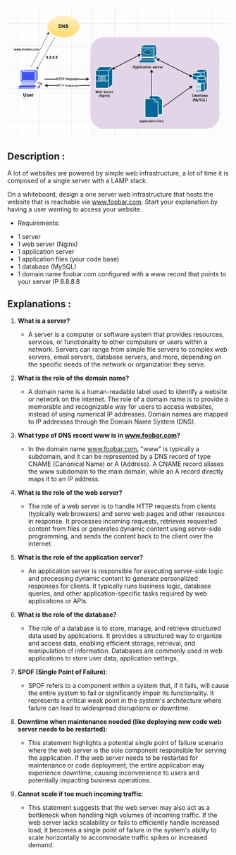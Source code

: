 ![Image of a simple web stack](0-simple_web_stack.png)

## Description : 

A lot of websites are powered by simple web infrastructure, a lot of time it is composed of a single server with a LAMP stack.

On a whiteboard, design a one server web infrastructure that hosts the website that is reachable via www.foobar.com. Start your explanation by having a user wanting to access your website.

* Requirements:

+ 1 server
+ 1 web server (Nginx)
+ 1 application server
+ 1 application files (your code base)
+ 1 database (MySQL)
+ 1 domain name foobar.com configured with a www record that points to your server IP 8.8.8.8

## Explanations :
1. **What is a server?**
   - A server is a computer or software system that provides resources, services, or functionality to other computers or users within a network. Servers can range from simple file servers to complex web servers, email servers, database servers, and more, depending on the specific needs of the network or organization they serve.

2. **What is the role of the domain name?**
   - A domain name is a human-readable label used to identify a website or network on the internet. The role of a domain name is to provide a memorable and recognizable way for users to access websites, instead of using numerical IP addresses. Domain names are mapped to IP addresses through the Domain Name System (DNS).

3. **What type of DNS record www is in www.foobar.com?**
   - In the domain name www.foobar.com, "www" is typically a subdomain, and it can be represented by a DNS record of type CNAME (Canonical Name) or A (Address). A CNAME record aliases the www subdomain to the main domain, while an A record directly maps it to an IP address.

4. **What is the role of the web server?**
   - The role of a web server is to handle HTTP requests from clients (typically web browsers) and serve web pages and other resources in response. It processes incoming requests, retrieves requested content from files or generates dynamic content using server-side programming, and sends the content back to the client over the internet.

5. **What is the role of the application server?**
   - An application server is responsible for executing server-side logic and processing dynamic content to generate personalized responses for clients. It typically runs business logic, database queries, and other application-specific tasks required by web applications or APIs.

6. **What is the role of the database?**
   - The role of a database is to store, manage, and retrieve structured data used by applications. It provides a structured way to organize and access data, enabling efficient storage, retrieval, and manipulation of information. Databases are commonly used in web applications to store user data, application settings,

7. **SPOF (Single Point of Failure)**:
   - SPOF refers to a component within a system that, if it fails, will cause the entire system to fail or significantly impair its functionality. It represents a critical weak point in the system's architecture where failure can lead to widespread disruptions or downtime.

8. **Downtime when maintenance needed (like deploying new code web server needs to be restarted)**:
   - This statement highlights a potential single point of failure scenario where the web server is the sole component responsible for serving the application. If the web server needs to be restarted for maintenance or code deployment, the entire application may experience downtime, causing inconvenience to users and potentially impacting business operations.

9. **Cannot scale if too much incoming traffic**:
   - This statement suggests that the web server may also act as a bottleneck when handling high volumes of incoming traffic. If the web server lacks scalability or fails to efficiently handle increased load, it becomes a single point of failure in the system's ability to scale horizontally to accommodate traffic spikes or increased demand.
